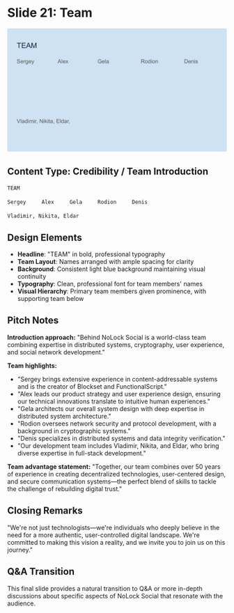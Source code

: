 # Slide 21: Team

![Team](../images/slide21.png)

## Content Type: Credibility / Team Introduction

```
TEAM

Sergey     Alex     Gela     Rodion     Denis

Vladimir, Nikita, Eldar
```

## Design Elements

- **Headline**: "TEAM" in bold, professional typography
- **Team Layout**: Names arranged with ample spacing for clarity
- **Background**: Consistent light blue background maintaining visual continuity
- **Typography**: Clean, professional font for team members' names
- **Visual Hierarchy**: Primary team members given prominence, with supporting team below

## Pitch Notes

**Introduction approach:**
"Behind NoLock Social is a world-class team combining expertise in distributed systems, cryptography, user experience, and social network development."

**Team highlights:**
- "Sergey brings extensive experience in content-addressable systems and is the creator of Blockset and FunctionalScript."
- "Alex leads our product strategy and user experience design, ensuring our technical innovations translate to intuitive human experiences."
- "Gela architects our overall system design with deep expertise in distributed system architecture."
- "Rodion oversees network security and protocol development, with a background in cryptographic systems."
- "Denis specializes in distributed systems and data integrity verification."
- "Our development team includes Vladimir, Nikita, and Eldar, who bring diverse expertise in full-stack development."

**Team advantage statement:**
"Together, our team combines over 50 years of experience in creating decentralized technologies, user-centered design, and secure communication systems—the perfect blend of skills to tackle the challenge of rebuilding digital trust."

## Closing Remarks

"We're not just technologists—we're individuals who deeply believe in the need for a more authentic, user-controlled digital landscape. We're committed to making this vision a reality, and we invite you to join us on this journey."

## Q&A Transition

This final slide provides a natural transition to Q&A or more in-depth discussions about specific aspects of NoLock Social that resonate with the audience.